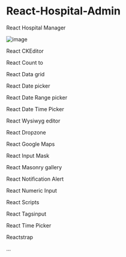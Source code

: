 # React-Hospital-Admin
React Hospital Manager

![image](https://user-images.githubusercontent.com/87444638/139513910-76edb0f7-62e5-4800-a69f-1eb7a66d4473.png)

React CKEditor

React Count to

React Data grid

React Date picker

React Date Range picker

React Date Time Picker

React Wysiwyg editor

React Dropzone

React Google Maps

React Input Mask

React Masonry gallery

React Notification Alert

React Numeric Input

React Scripts

React Tagsinput

React Time Picker

Reactstrap

...
